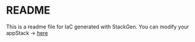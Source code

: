 # README
This is a readme file for IaC generated with StackGen.
You can modify your appStack -> [here](http://main.dev.stackgen.com/appstacks/7376f549-0a82-40c7-9a7b-fc6ff34a5761)
